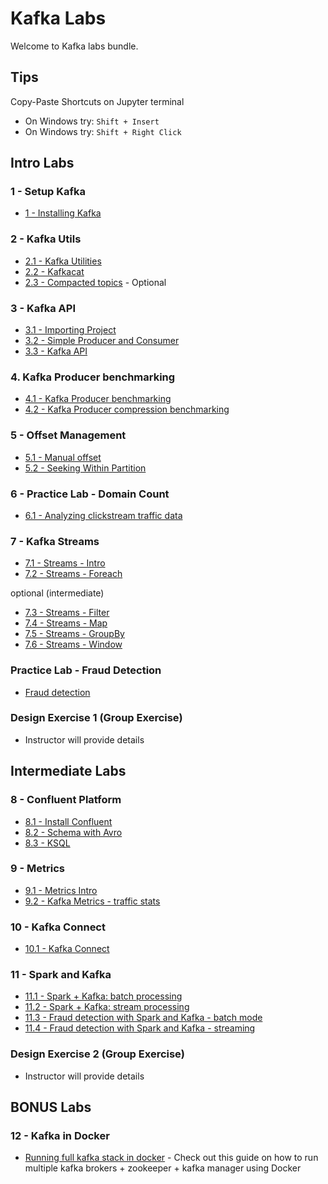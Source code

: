 <link rel='stylesheet' href='assets/css/main.css'/>

# Kafka Labs

Welcome to Kafka labs bundle.

## Tips

Copy-Paste Shortcuts on Jupyter terminal  

* On Windows try: `Shift + Insert`  
* On Windows try: `Shift + Right Click`

## Intro Labs

### 1 - Setup Kafka

* [1 - Installing Kafka](labs/01-installing-kafka.md)

### 2 - Kafka Utils

* [2.1 - Kafka Utilities](labs/02.1-kafka-utils.md)
* [2.2 - Kafkacat](labs/02.2-kafkacat.md)
* [2.3 - Compacted topics](labs/02.3-log-compaction.md) - Optional

### 3 - Kafka API

* [3.1 - Importing Project](labs/03.1-import-project.md)
* [3.2 - Simple Producer and Consumer](labs/03.2-kafka-api.md)
* [3.3 - Kafka API](labs/03.3-kafka-api.md)

### 4. Kafka Producer benchmarking

* [4.1 - Kafka Producer benchmarking](labs/04.1-producer-benchmark.md)
* [4.2 - Kafka Producer  compression benchmarking](labs/04.2-producer-compress.md)

### 5 - Offset Management

* [5.1 - Manual offset](labs/05.1-manual-offset.md)
* [5.2 - Seeking Within Partition](labs/05.2-seek.md)

### 6 - Practice Lab - Domain Count

* [6.1 - Analyzing clickstream traffic data](labs/06-domain-count.md)

### 7 - Kafka Streams

* [7.1 - Streams - Intro](labs/07.1-streaming-intro.md)
* [7.2 - Streams - Foreach](labs/07.2-streaming-foreach.md)

optional (intermediate)

* [7.3 - Streams - Filter](labs/07.3-streaming-filter.md)
* [7.4 - Streams - Map](labs/07.4-streaming-map.md)
* [7.5 - Streams - GroupBy](labs/07.5-streaming-groupby.md)
* [7.6 - Streams - Window](labs/07.6-streaming-window.md)

### Practice Lab - Fraud Detection

* [Fraud detection](labs/practice-1-fraud-detection.md)

### Design Exercise 1 (Group Exercise)

* Instructor will provide details

## Intermediate Labs

### 8 - Confluent Platform

* [8.1 - Install Confluent](labs/08.1-install-confluent.md)
* [8.2 - Schema with Avro](labs/08.2-avro-schema.md)
* [8.3 - KSQL](labs/08.3-ksql-intro.md)

### 9 -  Metrics

* [9.1 - Metrics Intro](labs/09.1-metrics-intro.md)
* [9.2 - Kafka Metrics - traffic stats](labs/09.2-kafka-metrics.md)

### 10 - Kafka Connect

* [10.1 - Kafka Connect](labs/10.1-kafka-connect.md)

### 11 - Spark and Kafka

* [11.1 - Spark + Kafka: batch processing](labs/11.1-spark-kafka-batch-processing.md)
* [11.2 - Spark + Kafka: stream processing](labs/11.2-spark-kafka-stream-processing.md)
* [11.3 - Fraud detection with Spark and Kafka - batch mode](labs/11.3-spark-kafka-fraud-detection-batch.md)
* [11.4 - Fraud detection with Spark and Kafka - streaming](labs/11.4-spark-kafka-fraud-detection-streaming.md)

### Design Exercise 2 (Group Exercise)

* Instructor will provide details

## BONUS Labs

### 12 - Kafka in Docker

* [Running full kafka stack in docker](https://github.com/elephantscale/kafka-in-docker) - Check out this guide on how to run multiple kafka brokers + zookeeper + kafka manager using Docker
